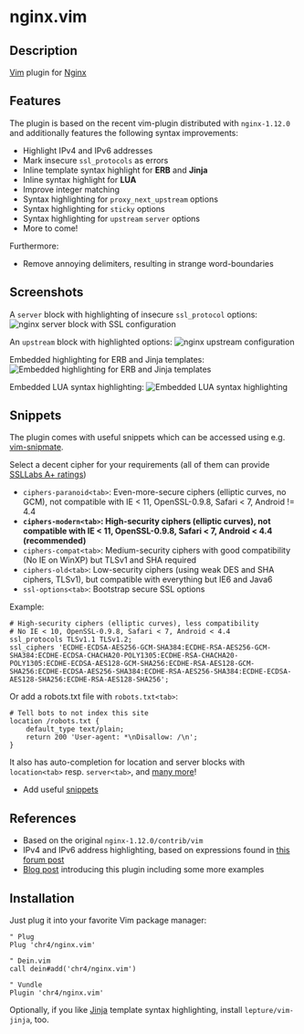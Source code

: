 # nginx.vim

## Description
[Vim](http://www.vim.org/) plugin for [Nginx](http://www.nginx.org)

## Features
The plugin is based on the recent vim-plugin distributed with `nginx-1.12.0` and additionally features the following syntax improvements:

- Highlight IPv4 and IPv6 addresses
- Mark insecure `ssl_protocols` as errors
- Inline template syntax highlight for **ERB** and **Jinja**
- Inline syntax highlight for **LUA**
- Improve integer matching
- Syntax highlighting for `proxy_next_upstream` options
- Syntax highlighting for `sticky` options
- Syntax highlighting for `upstream` `server` options
- More to come!

Furthermore:

- Remove annoying delimiters, resulting in strange word-boundaries

## Screenshots
A `server` block with highlighting of insecure `ssl_protocol` options:
![nginx server block with SSL configuration](https://chr4.org/images/nginx_ssl.png)

An `upstream` block with highlighted options:
![nginx upstream configuration](https://chr4.org/images/nginx_upstream.png)

Embedded highlighting for ERB and Jinja templates:
![Embedded highlighting for ERB and Jinja templates](https://chr4.org/images/nginx_templating.png)

Embedded LUA syntax highlighting:
![Embedded LUA syntax highlighting](https://chr4.org/images/nginx_lua.png)


## Snippets
The plugin comes with useful snippets which can be accessed using e.g. [vim-snipmate](https://github.com/garbas/vim-snipmate).

Select a decent cipher for your requirements (all of them can provide [SSLLabs A+ ratings](https://www.ssllabs.com/ssltest/analyze.html))

- `ciphers-paranoid<tab>`: Even-more-secure ciphers (elliptic curves, no GCM), not compatible with IE < 11, OpenSSL-0.9.8, Safari < 7, Android != 4.4
- **`ciphers-modern<tab>`: High-security ciphers (elliptic curves), not compatible with IE < 11, OpenSSL-0.9.8, Safari < 7, Android < 4.4 (recommended)**
- `ciphers-compat<tab>`: Medium-security ciphers with good compatibility (No IE on WinXP) but TLSv1 and SHA required
- `ciphers-old<tab>`: Low-security ciphers (using weak DES and SHA ciphers, TLSv1), but compatible with everything but IE6 and Java6
- `ssl-options<tab>`: Bootstrap secure SSL options

Example:
```nginx
# High-security ciphers (elliptic curves), less compatibility
# No IE < 10, OpenSSL-0.9.8, Safari < 7, Android < 4.4
ssl_protocols TLSv1.1 TLSv1.2;
ssl_ciphers 'ECDHE-ECDSA-AES256-GCM-SHA384:ECDHE-RSA-AES256-GCM-SHA384:ECDHE-ECDSA-CHACHA20-POLY1305:ECDHE-RSA-CHACHA20-POLY1305:ECDHE-ECDSA-AES128-GCM-SHA256:ECDHE-RSA-AES128-GCM-SHA256:ECDHE-ECDSA-AES256-SHA384:ECDHE-RSA-AES256-SHA384:ECDHE-ECDSA-AES128-SHA256:ECDHE-RSA-AES128-SHA256';
```

Or add a robots.txt file with `robots.txt<tab>`:
```nginx
# Tell bots to not index this site
location /robots.txt {
    default_type text/plain;
    return 200 'User-agent: *\nDisallow: /\n';
}
```

It also has auto-completion for location and server blocks with `location<tab>` resp. `server<tab>`, and [many more](https://github.com/chr4/nginx.vim/blob/master/snippets/nginx.snippets)!

- Add useful [snippets](https://github.com/chr4/nginx.vim/blob/master/snippets/nginx.snippets)

## References
- Based on the original `nginx-1.12.0/contrib/vim`
- IPv4 and IPv6 address highlighting, based on expressions found in [this forum post](http://vim.1045645.n5.nabble.com/IPv6-support-for-quot-dns-quot-zonefile-syntax-highlighting-td1197292.html)
- [Blog post](https://chr4.org/blog/2017/04/14/better-syntax-highlighting-and-snippets-for-nginx-in-vim/) introducing this plugin including some more examples

## Installation

Just plug it into your favorite Vim package manager:

```vim
" Plug
Plug 'chr4/nginx.vim'

" Dein.vim
call dein#add('chr4/nginx.vim')

" Vundle
Plugin 'chr4/nginx.vim'
```

Optionally, if you like [Jinja](http://jinja.pocoo.org/) template syntax highlighting, install `lepture/vim-jinja`, too.
